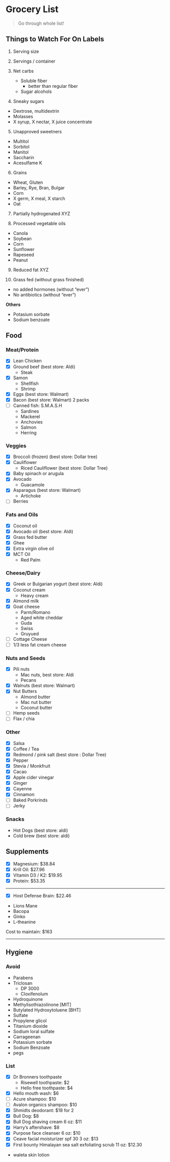 # Grocery List

> Go through whole list!

## Things to Watch For On Labels
1. Serving size

2. Servings / container

3. Net carbs
	- Soluble fiber
		- better than regular fiber
	- Sugar alcohols

4. Sneaky sugars
- Dextrose, multidextrin
- Molasses
- X syrup, X nectar, X juice concentrate 

5. Unapproved sweetners
- Multitol
- Sorbitol
- Manitol
- Saccharin
- Acesulfame K

6. Grains
- Wheat, Gluten
- Barley, Rye, Bran, Bulgar
- Corn
- X germ, X meal, X starch
- Oat

7. Partially hydrogenated XYZ

8. Processed vegetable oils
- Canola 
- Soybean
- Corn
- Sunflower
- Rapeseed
- Peanut

9. Reduced fat XYZ

10. Grass fed (without grass finished)
- no added hormones (without “ever”)
- No antibiotics (without “ever”)

**Others**

- Potasium sorbate
- Sodium benzoate


## Food

### Meat/Protein

- [x] Lean Chicken 
- [x] Ground beef (best store: Aldi)
	- Steak
- [x] Samon
	- Shellfish
	- Shrimp
- [x] Eggs (best store: Walmart) 
- [x] Bacon (best store: Walmart) 2 packs
- [ ] Canned fish: S.M.A.S.H
	- Sardines
	- Mackerel
	- Anchovies 
	- Salmon 
	- Herring

### Veggies

- [x] Broccoli (frozen) (best store: Dollar tree)
- [x] Cauliflower
	- Riced Cauliflower (best store: Dollar Tree)
- [x] Baby spinach or arugula 
- [x] Avocado 
	- Guacamole
- [x] Asparagus (best store: Walmart)
	- Artichoke 
- [ ] Berries

### Fats and Oils

- [x] Coconut oil 
- [x] Avocado oil (best store: Aldi)
- [x] Grass fed butter 
- [x] Ghee
- [x] Extra virgin olive oil 
- [x] MCT Oil
	- Red Palm

### Cheese/Dairy

- [x] Greek or Bulgarian yogurt (best store: Aldi)
- [x] Coconut cream 
	- Heavy cream
- [x] Almond milk
- [x] Goat cheese
	- Parm/Romano
	- Aged white cheddar
	- Guda
	- Swiss
	- Gruyued
- [ ] Cottage Cheese
- [ ] 1/3 less fat cream cheese

### Nuts and Seeds

- [x] Pili nuts 
	- Mac nuts, best store: Aldi
	- Pecans
- [x] Walnuts (best store: Walmart)
- [x] Nut Butters 
	- Almond butter
	- Mac nut butter
	- Coconut butter
- [ ] Hemp seeds
- [ ] Flax / chia

### Other

- [x] Salsa
- [x] Coffee / Tea 
- [x] Redmond / pink salt (best store : Dollar Tree)
- [x] Pepper
- [x] Stevia / Monkfruit
- [x] Cacao 
- [x] Apple cider vinegar 
- [x] Ginger 
- [x] Cayenne 
- [x] Cinnamon
- [ ] Baked Porkrinds
- [ ] Jerky

### Snacks

- Hot Dogs (best store: aldi)
- Cold brew (best store: aldi)

## Supplements 
- [x] Magnesium: $38.84
- [x] Krill Oil: $27.96
- [x] Vitamin D3 / K2: $19.95
- [x] Protein: $53.35

___

- [x] Host Defense Brain: $22.46
- Lions Mane
- Bacopa
- Ginko
- L-theanine

Cost to maintain: $163

___
## Hygiene

### Avoid

- Parabens 
- Triclosan
	- DP 3000
	- Cloxifenolum
- Hydroquinone
- Methylisothiazolinone [MIT]
- Butylated Hydroxytoluene [BHT]
- Sulfate
- Propylene glicol
- Titanium dioxide
- Sodium loral sulfate
- Carrageenan
- Potassium sorbate
- Sodium Benzoate
- pegs

### List
- [x] Dr Bronners toothpaste
	- Risewell toothpaste: $2
	- Hello free toothpaste: $4
- [x] Hello mouth wash: $6
- [ ] Acure shampoo: $10
- [ ] Avalon organics shampoo: $10
- [x] Shmidts deodorant: $18 for 2
- [x] Bull Dog: $8
- [x] Bull Dog shaving cream 6 oz: $11
- [x] Harry’s aftershave: $8
- [x] Purpose face cleanser 6 oz: $10
- [x] Ceave facial moisturizer spf 30 3 oz: $13
- [x] First bounty Himalayan sea salt exfoliating scrub 11 oz: $12.30

- waleta skin lotion

